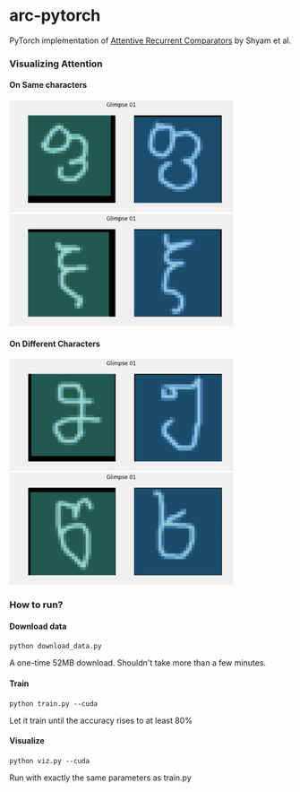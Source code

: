 # arc-pytorch
PyTorch implementation of [Attentive Recurrent Comparators](https://arxiv.org/abs/1703.00767) by Shyam et al.


### Visualizing Attention

#### On Same characters
<img src="visualization/16_4_4_256/sim1.gif" width="400"> <img src="visualization/16_4_4_256/sim2.gif" width="400">

#### On Different Characters
<img src="visualization/16_4_4_256/dis1.gif" width="400"> <img src="visualization/16_4_4_256/dis2.gif" width="400">


### How to run?

#### Download data
```
python download_data.py
```
A one-time 52MB download. Shouldn't take more than a few minutes.

#### Train
```
python train.py --cuda
```
Let it train until the accuracy rises to at least 80%

#### Visualize
```
python viz.py --cuda
```
Run with exactly the same parameters as train.py

